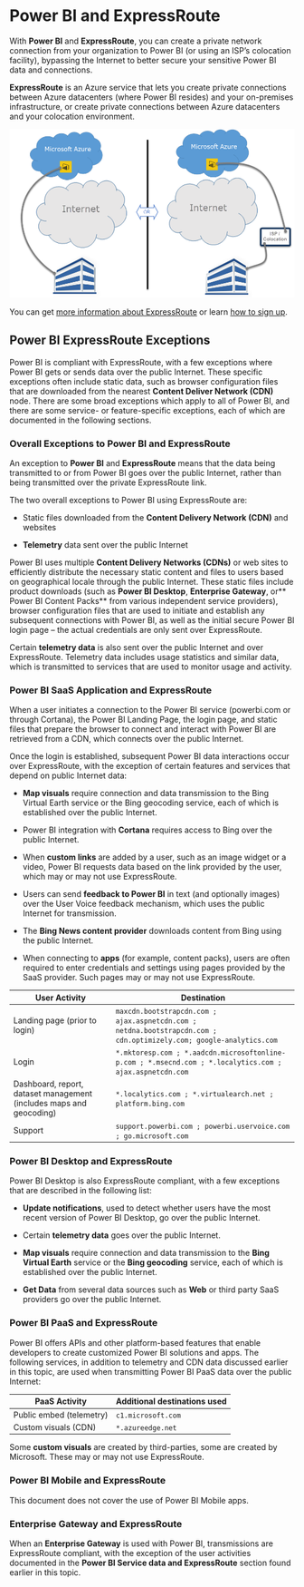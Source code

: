 ﻿<properties
   pageTitle="Power BI and ExpressRoute"
   description="Power BI and ExpressRoute"
   services="powerbi"
   documentationCenter=""
   authors="davidiseminger"
   manager="mblythe"
   editor=""
   tags=""
   qualityFocus="no"
   qualityDate=""/>

<tags
   ms.service="powerbi"
   ms.devlang="NA"
   ms.topic="article"
   ms.tgt_pltfrm="NA"
   ms.workload="powerbi"
   ms.date="04/01/2016"
   ms.author="davidi"/>

# Power BI and ExpressRoute

With **Power BI** and **ExpressRoute**, you can create a private network connection from your organization to Power BI (or using an ISP’s colocation facility), bypassing the Internet to better secure your sensitive Power BI data and connections.

**ExpressRoute** is an Azure service that lets you create private connections between Azure datacenters (where Power BI resides) and your on-premises infrastructure, or create private connections between Azure datacenters and your colocation environment.


![](media/powerbi-admin-power-bi-expressroute/pbi_expressroute_1.png)

You can get [more information about ExpressRoute](https://azure.microsoft.com/services/expressroute/) or learn [how to sign up](https://azure.microsoft.com/pricing/details/expressroute/).


## Power BI ExpressRoute Exceptions

Power BI is compliant with ExpressRoute, with a few exceptions where Power BI gets or sends data over the public Internet. These specific exceptions often include static data, such as browser configuration files that are downloaded from the nearest **Content Deliver Network (CDN)** node. There are some broad exceptions which apply to all of Power BI, and there are some service- or feature-specific exceptions, each of which are documented in the following sections. 

### Overall Exceptions to Power BI and ExpressRoute

An exception to **Power BI** and **ExpressRoute** means that the data being transmitted to or from Power BI goes over the public Internet, rather than being transmitted over the private ExpressRoute link.

The two overall exceptions to Power BI using ExpressRoute are:

-   Static files downloaded from the **Content Delivery Network (CDN)** and websites

-   **Telemetry** data sent over the public Internet

Power BI uses multiple **Content Delivery Networks (CDNs)** or web sites to efficiently distribute the necessary static content and files to users based on geographical locale through the public Internet. These static files include product downloads (such as **Power BI Desktop**, **Enterprise Gateway**, or** Power BI Content Packs** from various independent service providers), browser configuration files that are used to initiate and establish any subsequent connections with Power BI, as well as the initial secure Power BI login page – the actual credentials are only sent over ExpressRoute.   

Certain **telemetry data** is also sent over the public Internet and over ExpressRoute. Telemetry data includes usage statistics and similar data, which is transmitted to services that are used to monitor usage and activity.

### Power BI SaaS Application and ExpressRoute

When a user initiates a connection to the Power BI service (powerbi.com or through Cortana), the Power BI Landing Page, the login page, and static files that prepare the browser to connect and interact with Power BI are retrieved from a CDN, which connects over the public Internet.

Once the login is established, subsequent Power BI data interactions occur over ExpressRoute, with the exception of certain features and services that depend on public Internet data:

-   **Map visuals** require connection and data transmission to the Bing Virtual Earth service or the Bing geocoding service, each of which is established over the public Internet.

-   Power BI integration with **Cortana** requires access to Bing over the public Internet.

-   When **custom links** are added by a user, such as an image widget or a video, Power BI requests data based on the link provided by the user, which may or may not use ExpressRoute.

-   Users can send **feedback to Power BI** in text (and optionally images) over the User Voice feedback mechanism, which uses the public Internet for transmission.

-   The **Bing News content provider** downloads content from Bing using the public Internet.

-   When connecting to **apps** (for example, content packs), users are often required to enter credentials and settings using pages provided by the SaaS provider. Such pages may or may not use ExpressRoute.


|User Activity |Destination|
|---|---|
|Landing page (prior to login)| `maxcdn.bootstrapcdn.com ; ajax.aspnetcdn.com ; netdna.bootstrapcdn.com ; cdn.optimizely.com; google-analytics.com ` |
|Login | `*.mktoresp.com ; *.aadcdn.microsoftonline-p.com ; *.msecnd.com ; *.localytics.com ; ajax.aspnetcdn.com`  |
|Dashboard, report, dataset management (includes maps and geocoding)| `*.localytics.com ; *.virtualearch.net ; platform.bing.com `  |
|Support| `support.powerbi.com ; powerbi.uservoice.com ; go.microsoft.com `|


### Power BI Desktop and ExpressRoute

Power BI Desktop is also ExpressRoute compliant, with a few exceptions that are described in the following list:

-   **Update notifications**, used to detect whether users have the most recent version of Power BI Desktop, go over the public Internet.

-   Certain **telemetry data** goes over the public Internet.

-   **Map visuals** require connection and data transmission to the **Bing Virtual Earth** service or the **Bing geocoding** service, each of which is established over the public Internet.

-   **Get Data** from several data sources such as **Web** or third party SaaS providers go over the public Internet.


### Power BI PaaS and ExpressRoute

Power BI offers APIs and other platform-based features that enable developers to create customized Power BI solutions and apps. The following services, in addition to telemetry and CDN data discussed earlier in this topic, are used when transmitting Power BI PaaS data over the public Internet:

|PaaS Activity |Additional destinations used |
|---|---|
|Public embed (telemetry)| `c1.microsoft.com` |
|Custom visuals (CDN) | `*.azureedge.net`  |

Some **custom visuals** are created by third-parties, some are created by Microsoft. These may or may not use ExpressRoute.

### Power BI Mobile and ExpressRoute

This document does not cover the use of Power BI Mobile apps.  


### Enterprise Gateway and ExpressRoute

When an **Enterprise Gateway** is used with Power BI, transmissions are ExpressRoute compliant, with the exception of the user activities documented in the **Power BI Service data and ExpressRoute** section found earlier in this topic.  
